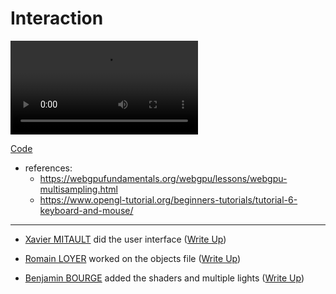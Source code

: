 # Interaction

![render_video](./Video.mp4)

[Code](./Code_Project/)

- references:
    - <https://webgpufundamentals.org/webgpu/lessons/webgpu-multisampling.html>
    - <https://www.opengl-tutorial.org/beginners-tutorials/tutorial-6-keyboard-and-mouse/>

---

- [Xavier MITAULT](https://github.com/Saverio976) did the user interface ([Write Up](./Write_Up/Xavier.md))

- [Romain LOYER](https://github.com/Hikoro) worked on the objects file ([Write Up](./Write_Up/Romain.md))

- [Benjamin BOURGE](https://github.com/BenjosBourge) added the shaders and multiple lights ([Write Up](./Write_Up/Benjamin.md))
